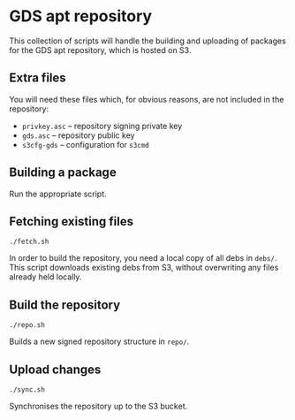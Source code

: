 GDS apt repository
==================

This collection of scripts will handle the building and uploading of packages
for the GDS apt repository, which is hosted on S3.

Extra files
-----------

You will need these files which, for obvious reasons, are not included in the
repository:

* `privkey.asc` – repository signing private key
* `gds.asc` – repository public key
* `s3cfg-gds` – configuration for `s3cmd`

Building a package
------------------

Run the appropriate script.

Fetching existing files
-----------------------

    ./fetch.sh

In order to build the repository, you need a local copy of all debs in `debs/`.
This script downloads existing debs from S3, without overwriting any files
already held locally.

Build the repository
--------------------

    ./repo.sh

Builds a new signed repository structure in `repo/`.

Upload changes
--------------

    ./sync.sh

Synchronises the repository up to the S3 bucket.
